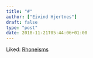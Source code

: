 ```yaml
---
title: "#"
author: ["Eivind Hjertnes"]
draft: false
type: "post"
date: 2018-11-21T05:44:06+01:00
---
```


Liked: [Rhoneisms](https://www.patrickrhone.net/4807-2/)

